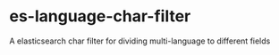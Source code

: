 # es-language-char-filter
A elasticsearch char filter for dividing multi-language to different fields
